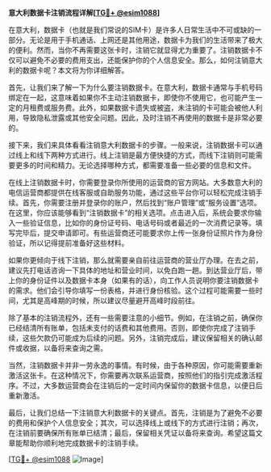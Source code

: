 **意大利数据卡注销流程详解[[TG💪+ @esim1088](https://t.me/s/esim1088)]**

在意大利，数据卡（也就是我们常说的SIM卡）是许多人日常生活中不可或缺的一部分。无论是用于手机通话、上网还是其他用途，数据卡为我们的生活带来了极大的便利。然而，当你不再需要这张卡时，注销它就显得尤为重要了。注销数据卡不仅可以避免不必要的费用支出，还能保护你的个人信息安全。那么，如何注销意大利的数据卡呢？本文将为你详细解答。

首先，让我们来了解一下为什么要注销数据卡。在意大利，数据卡通常与手机号码绑定在一起，这意味着如果你不主动注销数据卡，即使你不使用它，也可能产生一定的月租费或服务费。此外，如果数据卡遗失或被盗，未注销的卡可能会被他人利用，导致隐私泄露或其他安全问题。因此，及时注销不再使用的数据卡是非常必要的。

接下来，我们来具体看看注销意大利数据卡的步骤。一般来说，注销数据卡可以通过线上和线下两种方式进行。线上注销是最方便快捷的方式，而线下注销则可能需要更多的时间和精力。无论选择哪种方式，都需要准备一些必要的信息和文件。

在线上注销数据卡时，你需要登录你所使用的运营商的官方网站。大多数意大利的电信运营商都提供在线客服或自助服务功能，通过这些平台你可以轻松完成注销手续。首先，你需要注册并登录你的账户，然后找到“账户管理”或“服务设置”选项。在这里，你应该能够看到“注销数据卡”的相关选项。点击进入后，系统会要求你输入一些验证信息，比如你的身份证号码、电话号码或者最近的一次消费记录等。填写完毕后，提交申请即可。有些运营商还可能要求你上传一张身份证照片作为身份验证，所以记得提前准备好这些材料。

如果你更倾向于线下注销，那么就需要亲自前往运营商的营业厅办理。在去之前，建议先打电话咨询一下具体的地址和营业时间，以免白跑一趟。到达营业厅后，带上你的身份证件以及数据卡本身（如果有的话），向工作人员说明你要注销数据卡的需求。他们会引导你填写一份表格，并进行身份核验。这个过程可能需要一些时间，尤其是高峰期的时候，所以建议尽量避开高峰时段前往。

除了基本的注销流程外，还有一些需要注意的小细节。例如，在注销之前，确保你已经结清所有账单，包括未支付的话费和其他费用。否则，即使你完成了注销手续，这些欠款仍可能成为后续的问题。另外，注销完成后，建议保留相关的确认邮件或收据，以备将来查询之需。

当然，注销数据卡并非一劳永逸的事情。有时候，由于各种原因，你可能需要重新激活这张卡。在这种情况下，你需要再次联系运营商，按照他们的指引完成激活程序。不过，大多数运营商会在注销后的一定时间内保留你的数据卡信息，以便日后重新激活。

最后，让我们总结一下注销意大利数据卡的关键点。首先，注销是为了避免不必要的费用和保护个人信息安全；其次，可以选择线上或线下的方式进行注销；再次，在注销前要确保所有账单已结清；最后，保留相关凭证以备将来查询。希望这篇文章能帮助你顺利地完成数据卡的注销手续。

[[TG💪+ @esim1088](https://t.me/s/esim1088) ![Image](https://i.postimg.cc/4NQfJmqS/Snipaste-2025-05-13-00-14-12.png)]